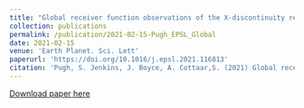 ```yaml
---
title: "Global receiver function observations of the X-discontinuity reveal recycled basalt beneath hotspots."
collection: publications
permalink: /publication/2021-02-15-Pugh_EPSL_Global
date: 2021-02-15
venue: 'Earth Planet. Sci. Lett'
paperurl: 'https://doi.org/10.1016/j.epsl.2021.116813'
citation: 'Pugh, S. Jenkins, J. Boyce, A. Cottaar,S. (2021) Global receiver function observations of the X-discontinuity reveal recycled basalt beneath hotspots. Earth Planet. Sci. Lett. 561, 116813. https://doi.org/10.1016/j.epsl.2021.116813'
---
```


<a href='https://doi.org/10.1016/j.epsl.2021.116813'>Download paper here</a>
